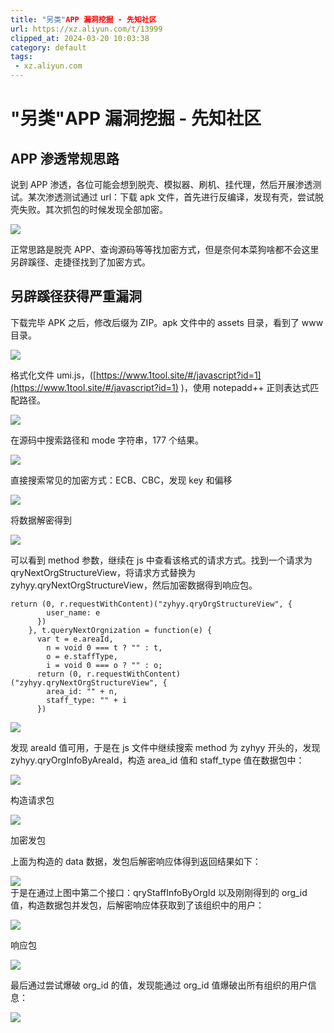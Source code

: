 ```yaml
---
title: "另类"APP 漏洞挖掘 - 先知社区
url: https://xz.aliyun.com/t/13999
clipped_at: 2024-03-20 10:03:38
category: default
tags: 
 - xz.aliyun.com
---
```



# "另类"APP 漏洞挖掘 - 先知社区

## APP 渗透常规思路

说到 APP 渗透，各位可能会想到脱壳、模拟器、刷机、挂代理，然后开展渗透测试。某次渗透测试通过 url：下载 apk 文件，首先进行反编译，发现有壳，尝试脱壳失败。其次抓包的时候发现全部加密。

[![](assets/1710900218-8e4afb22df214f2845da6d0b60adea6f.png)](https://xzfile.aliyuncs.com/media/upload/picture/20240301163432-86c2db08-d7a6-1.png)

正常思路是脱壳 APP、查询源码等等找加密方式，但是奈何本菜狗啥都不会这里另辟蹊径、走捷径找到了加密方式。

## 另辟蹊径获得严重漏洞

下载完毕 APK 之后，修改后缀为 ZIP。apk 文件中的 assets 目录，看到了 www 目录。

[![](assets/1710900218-eb2d1418e5e91e110c3447079b15ad65.png)](https://xzfile.aliyuncs.com/media/upload/picture/20240301163652-da98af50-d7a6-1.png)

格式化文件 umi.js，([https://www.1tool.site/#/javascript?id=1](https://www.1tool.site/#/javascript?id=1) )，使用 notepadd++ 正则表达式匹配路径。

[![](assets/1710900218-59d5eacda8f15d3371db53893b676d16.png)](https://xzfile.aliyuncs.com/media/upload/picture/20240301163732-f26bdb16-d7a6-1.png)

在源码中搜索路径和 mode 字符串，177 个结果。

[![](assets/1710900218-7e1344c10b3a94cfbf43e027f424c0f7.png)](https://xzfile.aliyuncs.com/media/upload/picture/20240301163807-07097362-d7a7-1.png)

直接搜索常见的加密方式：ECB、CBC，发现 key 和偏移

[![](assets/1710900218-5dc67e006ae01364abc299de5968430a.png)](https://xzfile.aliyuncs.com/media/upload/picture/20240301163839-1a8b2f98-d7a7-1.png)

将数据解密得到

[![](assets/1710900218-90e54bf5961d0f5a65beed29795de4be.png)](https://xzfile.aliyuncs.com/media/upload/picture/20240301163903-28546b08-d7a7-1.png)

可以看到 method 参数，继续在 js 中查看该格式的请求方式。找到一个请求为 qryNextOrgStructureView，将请求方式替换为 zyhyy.qryNextOrgStructureView，然后加密数据得到响应包。

```plain
return (0, r.requestWithContent)("zyhyy.qryOrgStructureView", {
        user_name: e
      })
    }, t.queryNextOrgnization = function(e) {
      var t = e.areaId,
        n = void 0 === t ? "" : t,
        o = e.staffType,
        i = void 0 === o ? "" : o;
      return (0, r.requestWithContent)("zyhyy.qryNextOrgStructureView", {
        area_id: "" + n,
        staff_type: "" + i
      })
```

[![](assets/1710900218-74c199e1c3befb59188939bc837d12ab.png)](https://xzfile.aliyuncs.com/media/upload/picture/20240301164026-59faaf0a-d7a7-1.png)

发现 areaId 值可用，于是在 js 文件中继续搜索 method 为 zyhyy 开头的，发现 zyhyy.qryOrgInfoByAreaId，构造 area\_id 值和 staff\_type 值在数据包中：

[![](assets/1710900218-c9f1b6ec70dbf83dd9d5144137d468c1.png)](https://xzfile.aliyuncs.com/media/upload/picture/20240301164049-67e2332c-d7a7-1.png)

构造请求包

[![](assets/1710900218-496777f955899e44e82f1af7698d1e30.png)](https://xzfile.aliyuncs.com/media/upload/picture/20240301164125-7ceebf42-d7a7-1.png)

加密发包

上面为构造的 data 数据，发包后解密响应体得到返回结果如下：

[![](assets/1710900218-12f49e2b69a54aa790f7c7432c61039d.png)](https://xzfile.aliyuncs.com/media/upload/picture/20240301164210-97d6e79e-d7a7-1.png)  
于是在通过上图中第二个接口：qryStaffInfoByOrgId 以及刚刚得到的 org\_id 值，构造数据包并发包，后解密响应体获取到了该组织中的用户：

[![](assets/1710900218-c3e04a3fbc828bda28c12b44fd023ad6.png)](https://xzfile.aliyuncs.com/media/upload/picture/20240301164251-b0b84fa0-d7a7-1.png)

响应包

[![](assets/1710900218-9d9609eaba405dc44dcc8c0c22ce0ded.png)](https://xzfile.aliyuncs.com/media/upload/picture/20240301164325-c4777ae8-d7a7-1.png)

最后通过尝试爆破 org\_id 的值，发现能通过 org\_id 值爆破出所有组织的用户信息：

[![](assets/1710900218-f8d10f8f3a96cf89b941e7511b06d542.png)](https://xzfile.aliyuncs.com/media/upload/picture/20240301164407-ddc05ed4-d7a7-1.png)
